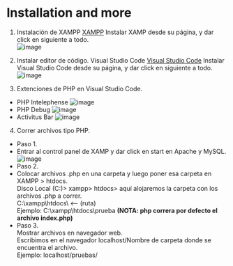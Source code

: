 # Installation and more

1. Instalación de XAMPP [XAMPP](https://www.apachefriends.org/es/index.html)
Instalar XAMP desde su página, y dar click en siguiente a todo.<br>
![image](https://github.com/SmoshCH/Itca2/assets/84145465/a87560d6-bccf-4993-b41d-dc613f7f8df6)

2. Instalar editor de código. Visual Studio Code [Visual Studio Code](https://code.visualstudio.com/)
Instalar Visual Studio Code desde su página, y dar click en siguiente a todo.<br>
![image](https://github.com/SmoshCH/Itca2/assets/84145465/bccee75b-5234-466c-97fb-f2e424136084)

3. Extenciones de PHP en Visual Studio Code.
- PHP Intelephense
![image](https://github.com/SmoshCH/Itca2/assets/84145465/5c0acc04-49b1-49d7-a3c1-c0e839eecccd)
- PHP Debug
![image](https://github.com/SmoshCH/Itca2/assets/84145465/49a263e9-e0eb-4b2a-8dac-65be09b9d80b)
- Activitus Bar
![image](https://github.com/SmoshCH/Itca2/assets/84145465/3cd1f367-63df-424d-9332-40321b3e291e)

4. Correr archivos tipo PHP.
- Paso 1.<br>
- Entrar al control panel de XAMP y dar click en start en Apache y MySQL.<br> 
![image](https://github.com/SmoshCH/Itca2/assets/84145465/d4144359-28aa-4d2c-9078-b36ddc8dab93)
- Paso 2.<br>
- Colocar archivos .php en una carpeta y luego poner esa carpeta en XAMPP > htdocs.<br>
Disco Local (C:)> xampp> htdocs> aquí alojaremos la carpeta con los archivos .php a correr.<br>
C:\xampp\htdocs\ <-- (ruta)<br>
Ejemplo: C:\xampp\htdocs\prueba  <b>(NOTA: php correra por defecto el archivo index.php)</b><br>
- Paso 3.<br>
Mostrar archivos en navegador web.<br>
Escribimos en el navegador localhost/Nombre de carpeta donde se encuentra el archivo.<br>
Ejemplo: localhost/pruebas/<br>

